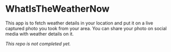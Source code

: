 # WhatIsTheWeatherNow
This app is to fetch weather details in your location and put it on a live captured photo you took from your area. You can share your photo on social media with weather details on it.

*This repo is not completed yet.*
